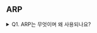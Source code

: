 ## ARP

<details> <summary>Q1. ARP는 무엇이며 왜 사용되나요?</summary>

  ---
  
(네트워크 게층의) 논리 주소인 IP 주소와 (데이터링크 계층의) 물리 주소인 MAC 간의 대응을 위해 사용하는 프로토콜 입니다. 보통 상대 호스트의 IP 주소를 알지만 MAC 주소를 모르는 경우가 일반적인데 이때 ARP 를 통해 알아 낼 수 있습니다. 
  (과정도 설명 할 수 있어야함)

  과정: 

  ---
  
</details>


